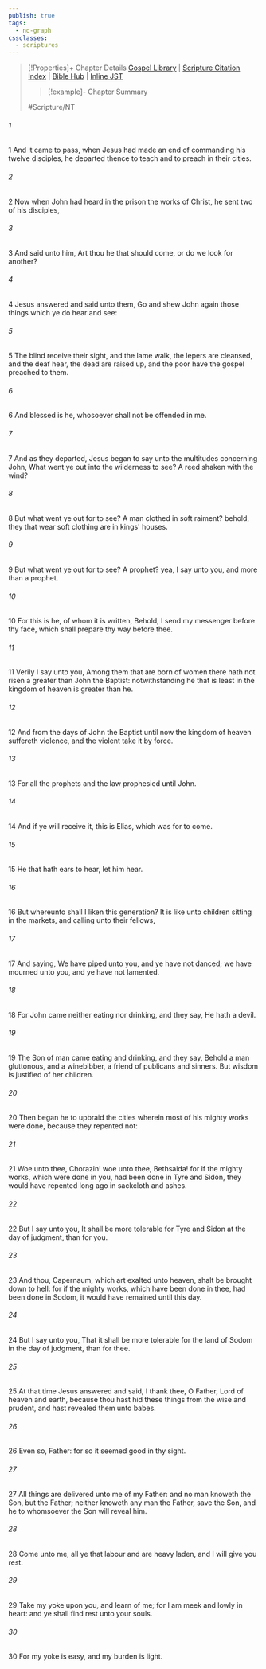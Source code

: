 ```yaml
---
publish: true
tags:
  - no-graph
cssclasses:
  - scriptures
---
```

>[!Properties]+ Chapter Details
>[Gospel Library](https://churchofjesuschrist.org/study/scriptures/nt/matt/11?lang=eng)    |    [Scripture Citation Index](https://scriptures.byu.edu/#08c0b::c08c0b)    |    [Bible Hub](https://biblehub.com/matthew/11.htm)    |    [Inline JST](https://scripturetoolbox.com/html/ic/Matthew/11.html)
>>[!example]- Chapter Summary
>> 
> 
>
>#Scripture/NT
###### 1
1 And it came to pass, when Jesus had made an end of commanding his twelve disciples, he departed thence to teach and to preach in their cities.
###### 2
2 Now when John had heard in the prison the works of Christ, he sent two of his disciples,
###### 3
3 And said unto him, Art thou he that should come, or do we look for another?
###### 4
4 Jesus answered and said unto them, Go and shew John again those things which ye do hear and see:
###### 5
5 The blind receive their sight, and the lame walk, the lepers are cleansed, and the deaf hear, the dead are raised up, and the poor have the gospel preached to them.
###### 6
6 And blessed is he, whosoever shall not be offended in me.
###### 7
7 And as they departed, Jesus began to say unto the multitudes concerning John, What went ye out into the wilderness to see? A reed shaken with the wind?
###### 8
8 But what went ye out for to see? A man clothed in soft raiment? behold, they that wear soft clothing are in kings' houses.
###### 9
9 But what went ye out for to see? A prophet? yea, I say unto you, and more than a prophet.
###### 10
10 For this is he, of whom it is written, Behold, I send my messenger before thy face, which shall prepare thy way before thee.
###### 11
11 Verily I say unto you, Among them that are born of women there hath not risen a greater than John the Baptist: notwithstanding he that is least in the kingdom of heaven is greater than he.
###### 12
12 And from the days of John the Baptist until now the kingdom of heaven suffereth violence, and the violent take it by force.
###### 13
13 For all the prophets and the law prophesied until John.
###### 14
14 And if ye will receive it, this is Elias, which was for to come.
###### 15
15 He that hath ears to hear, let him hear.
###### 16
16 But whereunto shall I liken this generation? It is like unto children sitting in the markets, and calling unto their fellows,
###### 17
17 And saying, We have piped unto you, and ye have not danced; we have mourned unto you, and ye have not lamented.
###### 18
18 For John came neither eating nor drinking, and they say, He hath a devil.
###### 19
19 The Son of man came eating and drinking, and they say, Behold a man gluttonous, and a winebibber, a friend of publicans and sinners. But wisdom is justified of her children.
###### 20
20 Then began he to upbraid the cities wherein most of his mighty works were done, because they repented not:
###### 21
21 Woe unto thee, Chorazin! woe unto thee, Bethsaida! for if the mighty works, which were done in you, had been done in Tyre and Sidon, they would have repented long ago in sackcloth and ashes.
###### 22
22 But I say unto you, It shall be more tolerable for Tyre and Sidon at the day of judgment, than for you.
###### 23
23 And thou, Capernaum, which art exalted unto heaven, shalt be brought down to hell: for if the mighty works, which have been done in thee, had been done in Sodom, it would have remained until this day.
###### 24
24 But I say unto you, That it shall be more tolerable for the land of Sodom in the day of judgment, than for thee.
###### 25
25 At that time Jesus answered and said, I thank thee, O Father, Lord of heaven and earth, because thou hast hid these things from the wise and prudent, and hast revealed them unto babes.
###### 26
26 Even so, Father: for so it seemed good in thy sight.
###### 27
27 All things are delivered unto me of my Father: and no man knoweth the Son, but the Father; neither knoweth any man the Father, save the Son, and he to whomsoever the Son will reveal him.
###### 28
28 Come unto me, all ye that labour and are heavy laden, and I will give you rest.
###### 29
29 Take my yoke upon you, and learn of me; for I am meek and lowly in heart: and ye shall find rest unto your souls.
###### 30
30 For my yoke is easy, and my burden is light.
